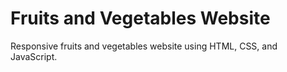 # Fruits and Vegetables Website
Responsive fruits and vegetables website using HTML, CSS, and JavaScript.
